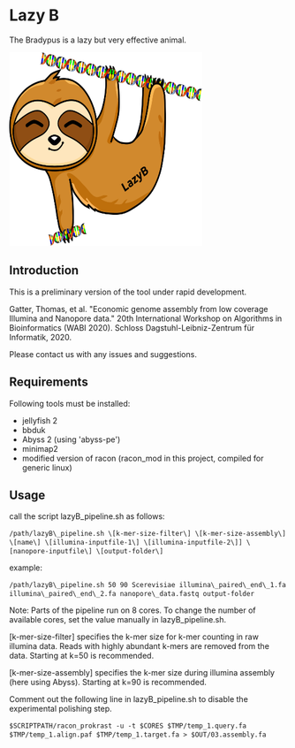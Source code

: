 # Lazy B

The Bradypus is a lazy but very effective animal.

<img src="https://github.com/TGatter/LazyB/raw/master/lazy_sloth.png?raw=true" width="350" height="350" title="A cute sloth.">

## Introduction

This is a preliminary version of the tool under rapid development.

Gatter, Thomas, et al. "Economic genome assembly from low coverage Illumina and Nanopore data." 20th International Workshop on Algorithms in Bioinformatics (WABI 2020). Schloss Dagstuhl-Leibniz-Zentrum für Informatik, 2020.

Please contact us with any issues and suggestions.

## Requirements

Following tools must be installed:

- jellyfish 2
- bbduk
- Abyss 2 (using 'abyss-pe')
- minimap2
- modified version of racon (racon_mod in this project, compiled for generic linux)


## Usage

call the script lazyB_pipeline.sh as follows:

```
/path/lazyB\_pipeline.sh \[k-mer-size-filter\] \[k-mer-size-assembly\] \[name\] \[illumina-inputfile-1\] \[illumina-inputfile-2\]] \[nanopore-inputfile\] \[output-folder\]

```

example:

```
/path/lazyB\_pipeline.sh 50 90 Scerevisiae illumina\_paired\_end\_1.fa illumina\_paired\_end\_2.fa nanopore\_data.fastq output-folder
```

Note:
Parts of the pipeline run on 8 cores. To change the number of available cores, set the value manually in lazyB\_pipeline.sh.

\[k-mer-size-filter\] specifies the k-mer size for k-mer counting in raw illumina data. Reads with highly abundant k-mers are removed from the data. Starting at k=50 is recommended.

\[k-mer-size-assembly\] specifies the k-mer size during illumina assembly (here using Abyss). Starting at k=90 is recommended.

Comment out the following line in lazyB\_pipeline.sh to disable the experimental polishing step.

```
$SCRIPTPATH/racon_prokrast -u -t $CORES $TMP/temp_1.query.fa $TMP/temp_1.align.paf $TMP/temp_1.target.fa > $OUT/03.assembly.fa
```

